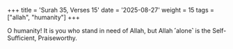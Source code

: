 +++
title = 'Surah 35, Verses 15'
date = '2025-08-27'
weight = 15
tags = ["allah", "humanity"]
+++

O humanity! It is you who stand in need of Allah, but Allah ˹alone˺ is the Self-Sufficient, Praiseworthy.